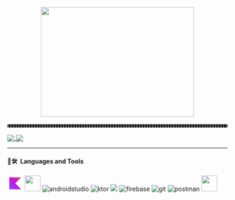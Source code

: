 <p align="center">
  <img src="https://media.giphy.com/media/PamI2MtO1DU1a/giphy.gif" height="250" width="350" style="margin-top=10px;">
</p>
<hr style="color: grey; height: 2px; border-style: dotted; margin-top=10px; margin-bottom=10px">
  <a href="https://github.com/lynx10113/github-readme-stats">
  <img height=200 align="center" src="https://github-readme-stats.vercel.app/api?username=lynx10113&show_icons=true&theme=transparent&rank_icon=github" />
</a>
<a href="https://github.com/lynx10113/convoychat">
  <img height=200 align="center" src="https://github-readme-stats.vercel.app/api/top-langs?username=lynx10113&layout=donut&langs_count=8&card_width=300&theme=transparent" />
</a>


---


<h4> 🚀🛠 &nbsp;Languages and Tools</h4>
<p align="left">
<img src="https://raw.githubusercontent.com/devicons/devicon/master/icons/kotlin/kotlin-original.svg" width="36" />
<img src="https://lp.jetbrains.com/static/2021/03/23/155113-0.15265793.png" width="36" height="36"/>
<img src="https://logo.svgcdn.com/d/jetpackcompose-original.png" alt="androidstudio" width="36" height="36"/>
<img src="https://resources.jetbrains.com/storage/products/company/brand/logos/Ktor_icon.png" alt="ktor" width="36" height="36"/>
<img src="https://cdn.worldvectorlogo.com/logos/spring-boot-1.svg" width="36" />
<img src="https://cdn.jsdelivr.net/gh/devicons/devicon/icons/firebase/firebase-plain.svg" alt="firebase" width="40" height="40"/>
<img src="https://cdn.jsdelivr.net/gh/devicons/devicon/icons/git/git-original.svg" alt="git" width="36" height="36"/>
<img src="https://www.vectorlogo.zone/logos/getpostman/getpostman-icon.svg" alt="postman" width="36" height="36"/>
<img src="https://cdn.iconscout.com/icon/free/png-512/free-sourcetree-3521724-2945168.png?f=webp&w=512" width="36" height="36"/> 
</p>


